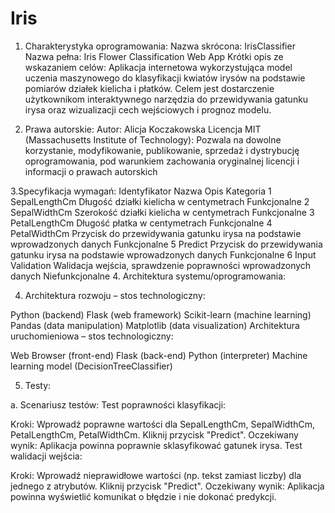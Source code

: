# Iris
1. Charakterystyka oprogramowania:
Nazwa skrócona: IrisClassifier
Nazwa pełna: Iris Flower Classification Web App
Krótki opis ze wskazaniem celów: Aplikacja internetowa wykorzystująca model uczenia maszynowego do klasyfikacji kwiatów irysów na podstawie pomiarów działek kielicha i płatków. Celem jest dostarczenie użytkownikom interaktywnego narzędzia do przewidywania gatunku irysa oraz wizualizacji cech wejściowych i prognoz modelu.

2. Prawa autorskie:
Autor: Alicja Koczakowska
Licencja MIT (Massachusetts Institute of Technology):
Pozwala na dowolne korzystanie, modyfikowanie, publikowanie, sprzedaż i dystrybucję oprogramowania, pod warunkiem zachowania oryginalnej licencji i informacji o prawach autorskich

3.Specyfikacja wymagań:
Identyfikator	Nazwa	Opis	Kategoria
1	SepalLengthCm	Długość działki kielicha w centymetrach	Funkcjonalne
2	SepalWidthCm	Szerokość działki kielicha w centymetrach	Funkcjonalne
3	PetalLengthCm	Długość płatka w centymetrach	Funkcjonalne
4	PetalWidthCm	Przycisk do przewidywania gatunku irysa na podstawie wprowadzonych danych	Funkcjonalne
5	Predict		Przycisk do przewidywania gatunku irysa na podstawie wprowadzonych danych	Funkcjonalne
6	Input Validation	Walidacja wejścia, sprawdzenie poprawności wprowadzonych danych	Niefunkcjonalne
4. Architektura systemu/oprogramowania:

4. Architektura rozwoju – stos technologiczny:

Python (backend)
Flask (web framework)
Scikit-learn (machine learning)
Pandas (data manipulation)
Matplotlib (data visualization)
Architektura uruchomieniowa – stos technologiczny:

Web Browser (front-end)
Flask (back-end)
Python (interpreter)
Machine learning model (DecisionTreeClassifier)

5. Testy:

a. Scenariusz testów:
Test poprawności klasyfikacji:

Kroki:
Wprowadź poprawne wartości dla SepalLengthCm, SepalWidthCm, PetalLengthCm, PetalWidthCm.
Kliknij przycisk "Predict".
Oczekiwany wynik:
Aplikacja powinna poprawnie sklasyfikować gatunek irysa.
Test walidacji wejścia:

Kroki:
Wprowadź nieprawidłowe wartości (np. tekst zamiast liczby) dla jednego z atrybutów.
Kliknij przycisk "Predict".
Oczekiwany wynik:
Aplikacja powinna wyświetlić komunikat o błędzie i nie dokonać predykcji.
